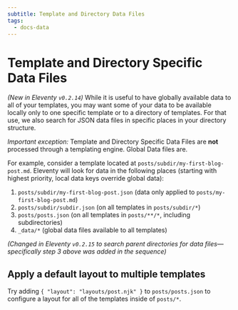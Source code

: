 ```yaml
---
subtitle: Template and Directory Data Files
tags:
  - docs-data
---
```

# Template and Directory Specific Data Files

_(New in Eleventy `v0.2.14`)_ While it is useful to have globally available data to all of your templates, you may want some of your data to be available locally only to one specific template or to a directory of templates. For that use, we also search for JSON data files in specific places in your directory structure.

_Important exception:_ Template and Directory Specific Data Files are **not** processed through a templating engine. Global Data files are.

For example, consider a template located at `posts/subdir/my-first-blog-post.md`. Eleventy will look for data in the following places (starting with highest priority, local data keys override global data):

1.  `posts/subdir/my-first-blog-post.json` (data only applied to `posts/my-first-blog-post.md`)
1.  `posts/subdir/subdir.json` (on all templates in `posts/subdir/*`)
1.  `posts/posts.json` (on all templates in `posts/**/*`, including subdirectories)
1.  `_data/*` (global data files available to all templates)

_(Changed in Eleventy `v0.2.15` to search parent directories for data files—specifically step 3 above was added in the sequence)_

## Apply a default layout to multiple templates

Try adding `{ "layout": "layouts/post.njk" }` to `posts/posts.json` to configure a layout for all of the templates inside of `posts/*`.

